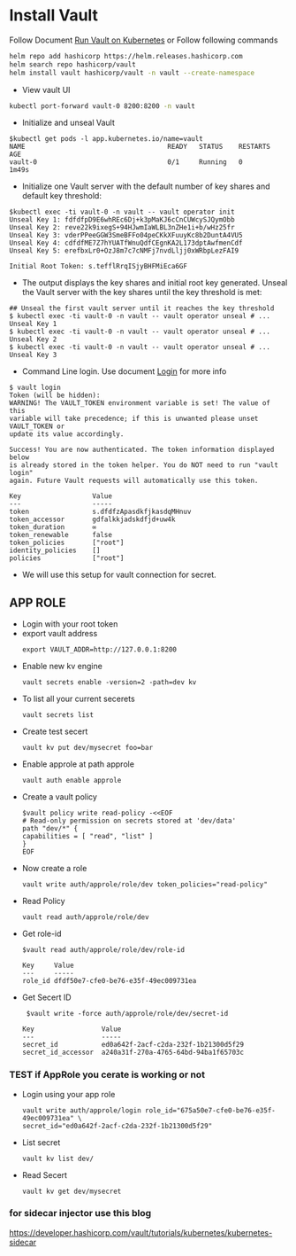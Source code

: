 # Install Vault 
Follow Document [Run Vault on Kubernetes](https://developer.hashicorp.com/vault/docs/platform/k8s/helm/run#how-to) or Follow following commands 
```bash
helm repo add hashicorp https://helm.releases.hashicorp.com
helm search repo hashicorp/vault
helm install vault hashicorp/vault -n vault --create-namespace
```
- View vault UI 
```bash 
kubectl port-forward vault-0 8200:8200 -n vault
```
- Initialize and unseal Vault
```
$kubectl get pods -l app.kubernetes.io/name=vault
NAME                                    READY   STATUS    RESTARTS   AGE
vault-0                                 0/1     Running   0          1m49s
```
- Initialize one Vault server with the default number of key shares and default key threshold:
```
$kubectl exec -ti vault-0 -n vault -- vault operator init
Unseal Key 1: fdfdfpD9E6whREc6Dj+k3pMaKJ6cCnCUWcySJQymObb
Unseal Key 2: reve22k9ixegS+94HJwmIaWLBL3nZHe1i+b/wHz25fr
Unseal Key 3: vderPPeeGGW3SmeBFFo04peCKkXFuuyKc8b2DuntA4VU5
Unseal Key 4: cdfdfME7Z7hYUATfWnuQdfCEgnKA2L173dptAwfmenCdf
Unseal Key 5: erefbxLr0+OzJ8m7c7cNMFj7nvdLljj0xWRbpLezFAI9

Initial Root Token: s.tefflRrqISjyBHFMiEca6GF
```
- The output displays the key shares and initial root key generated. Unseal the Vault server with the key shares until the key threshold is met:
```
## Unseal the first vault server until it reaches the key threshold
$ kubectl exec -ti vault-0 -n vault -- vault operator unseal # ... Unseal Key 1
$ kubectl exec -ti vault-0 -n vault -- vault operator unseal # ... Unseal Key 2
$ kubectl exec -ti vault-0 -n vault -- vault operator unseal # ... Unseal Key 3
```
- Command Line login. Use document [Login](https://developer.hashicorp.com/vault/docs/commands/login) for more info
```
$ vault login 
Token (will be hidden): 
WARNING! The VAULT_TOKEN environment variable is set! The value of this
variable will take precedence; if this is unwanted please unset VAULT_TOKEN or
update its value accordingly.

Success! You are now authenticated. The token information displayed below
is already stored in the token helper. You do NOT need to run "vault login"
again. Future Vault requests will automatically use this token.

Key                  Value
---                  -----
token                s.dfdfzApasdkfjkasdqMHnuv
token_accessor       gdfalkkjadskdfjd+uw4k
token_duration       ∞
token_renewable      false
token_policies       ["root"]
identity_policies    []
policies             ["root"]
```
- We will use this setup for vault connection for secret.
## APP ROLE 
- Login with your root token
- export vault address
    ```
    export VAULT_ADDR=http://127.0.0.1:8200
    ```
- Enable new kv engine
    ```
    vault secrets enable -version=2 -path=dev kv
    ```
- To list all your current secerets 
    ```
    vault secrets list
    ```
- Create test secert
    ```
    vault kv put dev/mysecret foo=bar
    ```
- Enable approle at path approle
    ```
    vault auth enable approle
    ```
- Create a vault policy 
    ```
    $vault policy write read-policy -<<EOF
    # Read-only permission on secrets stored at 'dev/data'
    path "dev/*" {
    capabilities = [ "read", "list" ]
    }
    EOF
    ```
- Now create a role 
    ```
    vault write auth/approle/role/dev token_policies="read-policy"
    ```
- Read Policy 
    ```
    vault read auth/approle/role/dev
    ```
- Get role-id 
    ```
    $vault read auth/approle/role/dev/role-id

    Key     Value
    ---     -----
    role_id dfdf50e7-cfe0-be76-e35f-49ec009731ea
    ```
- Get Secert ID 
    ```
     $vault write -force auth/approle/role/dev/secret-id

    Key                 Value
    ---                 -----
    secret_id           ed0a642f-2acf-c2da-232f-1b21300d5f29
    secret_id_accessor  a240a31f-270a-4765-64bd-94ba1f65703c
    ```
### TEST if AppRole you cerate is working or not
- Login using your app role
    ```
    vault write auth/approle/login role_id="675a50e7-cfe0-be76-e35f-49ec009731ea" \
    secret_id="ed0a642f-2acf-c2da-232f-1b21300d5f29"
    ```
- List secret 
    ```
    vault kv list dev/
    ```
- Read Secert 
    ```
    vault kv get dev/mysecret
    ```
### for sidecar injector use this blog

https://developer.hashicorp.com/vault/tutorials/kubernetes/kubernetes-sidecar

